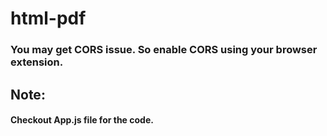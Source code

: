 # html-pdf

### You may get CORS issue. So enable CORS using your browser extension.

## Note:
#### Checkout App.js file for the code.

